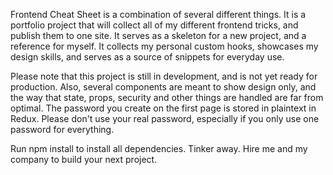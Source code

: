 Frontend Cheat Sheet is a combination of several different things. It is a portfolio project that will collect all of my different frontend tricks, and publish them to one site. It serves as a skeleton for a new project, and a reference for myself. It collects my personal custom hooks, showcases my design skills, and serves as a source of snippets for everyday use.

Please note that this project is still in development, and is not yet ready for production. Also, several components are meant to show design only, and the way that state, props, security and other things are handled are far from optimal. The password you create on the first page is stored in plaintext in Redux. Please don't use your real password, especially if you only use one password for everything.

Run npm install to install all dependencies.
Tinker away.
Hire me and my company to build your next project.
